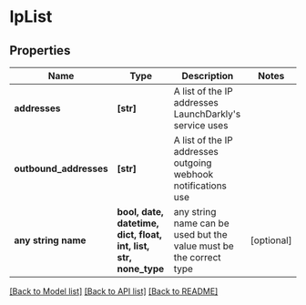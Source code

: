 # IpList


## Properties
Name | Type | Description | Notes
------------ | ------------- | ------------- | -------------
**addresses** | **[str]** | A list of the IP addresses LaunchDarkly&#39;s service uses | 
**outbound_addresses** | **[str]** | A list of the IP addresses outgoing webhook notifications use | 
**any string name** | **bool, date, datetime, dict, float, int, list, str, none_type** | any string name can be used but the value must be the correct type | [optional]

[[Back to Model list]](../README.md#documentation-for-models) [[Back to API list]](../README.md#documentation-for-api-endpoints) [[Back to README]](../README.md)


